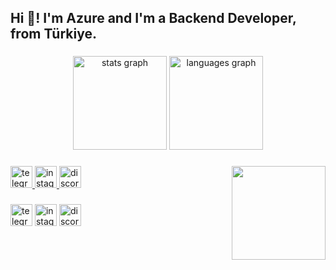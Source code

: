 <h2 align="left">Hi 👋! I'm Azure and I'm a Backend Developer, from Türkiye.</h2>

###

<div align="center">
  <img src="https://github-readme-stats.vercel.app/api?username=azurv&hide_title=false&hide_rank=false&show_icons=true&include_all_commits=true&count_private=true&disable_animations=false&theme=dracula&locale=en&hide_border=false" height="150" alt="stats graph"  />
  <img src="https://github-readme-stats.vercel.app/api/top-langs?username=azurv&locale=en&hide_title=false&layout=compact&card_width=320&langs_count=5&theme=dracula&hide_border=false" height="150" alt="languages graph"  />
</div>

###

<img align="right" height="150" src="https://media.discordapp.net/attachments/1159535964843155616/1283509316766400635/IFsf2Wr.png?ex=66e340b3&is=66e1ef33&hm=c0c0c939ad70fca7786a2798676917a378131f8f754d98cee9ddc667b724f8f4&=&format=webp&quality=lossless"  />

###

<div align="left">
  <a href="https://t.me/yourtelegram" target="_blank">
    <img src="https://img.shields.io/static/v1?message=Telegram&logo=telegram&label=&color=299fd9&logoColor=white&labelColor=&style=for-the-badge" height="35" alt="telegram logo" />
  </a>
  <a href="https://instagram.com/yourinstagram" target="_blank">
    <img src="https://img.shields.io/static/v1?message=Instagram&logo=instagram&label=&color=E4405F&logoColor=white&labelColor=&style=for-the-badge" height="35" alt="instagram logo" />
  </a>
  <a href="https://discord.com/users/yourdiscordid" target="_blank">
    <img src="https://img.shields.io/static/v1?message=Discord&logo=discord&label=&color=7289DA&logoColor=white&labelColor=&style=for-the-badge" height="35" alt="discord logo" />
  </a>
</div>

###

<div align="left">
  <img src="https://img.shields.io/static/v1?message=Telegram&logo=telegram&label=&color=299fd9&logoColor=white&labelColor=&style=for-the-badge" height="35" alt="telegram logo"  />
  <img src="https://img.shields.io/static/v1?message=Instagram&logo=instagram&label=&color=E4405F&logoColor=white&labelColor=&style=for-the-badge" height="35" alt="instagram logo"  />
  <img src="https://img.shields.io/static/v1?message=Discord&logo=discord&label=&color=7289DA&logoColor=white&labelColor=&style=for-the-badge" height="35" alt="discord logo"  />
</div>

###

<br clear="both">
